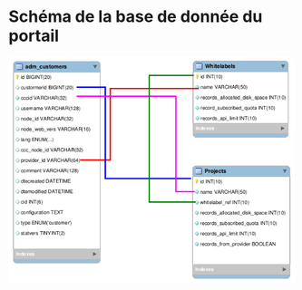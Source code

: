 # Schéma de la base de donnée du portail
[![N|Solid](../img/schema.png)](https://nodesource.com/products/nsolid)